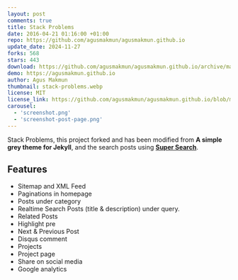 ```yaml
---
layout: post
comments: true
title: Stack Problems
date: 2016-04-21 01:16:00 +01:00
repo: https://github.com/agusmakmun/agusmakmun.github.io
update_date: 2024-11-27
forks: 568
stars: 443
download: https://github.com/agusmakmun/agusmakmun.github.io/archive/master.zip
demo: https://agusmakmun.github.io
author: Agus Makmun
thumbnail: stack-problems.webp
license: MIT
license_link: https://github.com/agusmakmun/agusmakmun.github.io/blob/master/LICENSE
carousel:
  - 'screenshot.png'
  - 'screenshot-post-page.png'
---
```


Stack Problems, this project forked and has been modified from **A simple grey theme for Jekyll**, and the search posts using [**Super Search**](https://github.com/chinchang/super-search).

## Features

* Sitemap and XML Feed
* Paginations in homepage
* Posts under category
* Realtime Search Posts (title & description) under query.
* Related Posts
* Highlight pre
* Next & Previous Post
* Disqus comment
* Projects
* Project page
* Share on social media
* Google analytics
